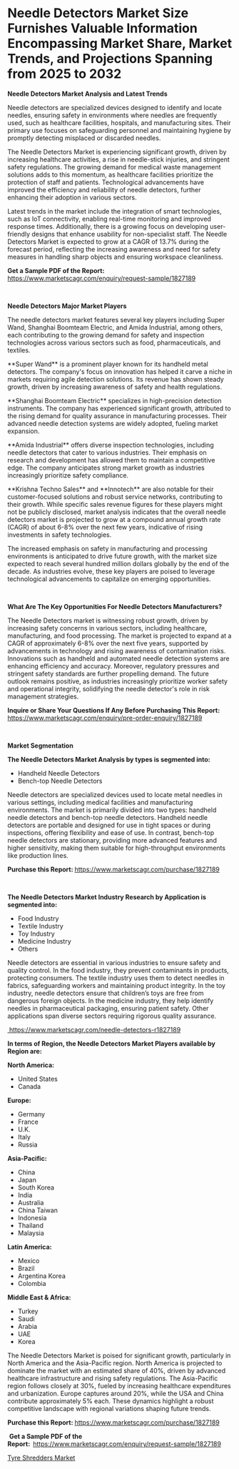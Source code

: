 <p><h1>Needle Detectors Market Size Furnishes Valuable Information Encompassing Market Share, Market Trends, and Projections Spanning from 2025 to 2032</h1></p><p><strong>Needle Detectors Market Analysis and Latest Trends</strong></p>
<p><p>Needle detectors are specialized devices designed to identify and locate needles, ensuring safety in environments where needles are frequently used, such as healthcare facilities, hospitals, and manufacturing sites. Their primary use focuses on safeguarding personnel and maintaining hygiene by promptly detecting misplaced or discarded needles.</p><p>The Needle Detectors Market is experiencing significant growth, driven by increasing healthcare activities, a rise in needle-stick injuries, and stringent safety regulations. The growing demand for medical waste management solutions adds to this momentum, as healthcare facilities prioritize the protection of staff and patients. Technological advancements have improved the efficiency and reliability of needle detectors, further enhancing their adoption in various sectors.</p><p>Latest trends in the market include the integration of smart technologies, such as IoT connectivity, enabling real-time monitoring and improved response times. Additionally, there is a growing focus on developing user-friendly designs that enhance usability for non-specialist staff. The Needle Detectors Market is expected to grow at a CAGR of 13.7% during the forecast period, reflecting the increasing awareness and need for safety measures in handling sharp objects and ensuring workspace cleanliness.</p></p>
<p><strong>Get a Sample PDF of the Report:&nbsp;</strong> <a href="https://www.marketscagr.com/enquiry/request-sample/1827189?utm_campaign=2482&utm_medium=2&utm_source=Github&utm_content=ia&utm_term=11042025&utm_id=needle-detectors">https://www.marketscagr.com/enquiry/request-sample/1827189</a></p>
<p>&nbsp;</p>
<p><strong>Needle Detectors Major Market Players</strong></p>
<p><p>The needle detectors market features several key players including Super Wand, Shanghai Boomteam Electric, and Amida Industrial, among others, each contributing to the growing demand for safety and inspection technologies across various sectors such as food, pharmaceuticals, and textiles.</p><p>**Super Wand** is a prominent player known for its handheld metal detectors. The company's focus on innovation has helped it carve a niche in markets requiring agile detection solutions. Its revenue has shown steady growth, driven by increasing awareness of safety and health regulations.</p><p>**Shanghai Boomteam Electric** specializes in high-precision detection instruments. The company has experienced significant growth, attributed to the rising demand for quality assurance in manufacturing processes. Their advanced needle detection systems are widely adopted, fueling market expansion.</p><p>**Amida Industrial** offers diverse inspection technologies, including needle detectors that cater to various industries. Their emphasis on research and development has allowed them to maintain a competitive edge. The company anticipates strong market growth as industries increasingly prioritize safety compliance.</p><p>**Krishna Techno Sales** and **Innotech** are also notable for their customer-focused solutions and robust service networks, contributing to their growth. While specific sales revenue figures for these players might not be publicly disclosed, market analysis indicates that the overall needle detectors market is projected to grow at a compound annual growth rate (CAGR) of about 6-8% over the next few years, indicative of rising investments in safety technologies.</p><p>The increased emphasis on safety in manufacturing and processing environments is anticipated to drive future growth, with the market size expected to reach several hundred million dollars globally by the end of the decade. As industries evolve, these key players are poised to leverage technological advancements to capitalize on emerging opportunities.</p></p>
<p>&nbsp;</p>
<p><strong>What Are The Key Opportunities For Needle Detectors Manufacturers?</strong></p>
<p><p>The Needle Detectors market is witnessing robust growth, driven by increasing safety concerns in various sectors, including healthcare, manufacturing, and food processing. The market is projected to expand at a CAGR of approximately 6-8% over the next five years, supported by advancements in technology and rising awareness of contamination risks. Innovations such as handheld and automated needle detection systems are enhancing efficiency and accuracy. Moreover, regulatory pressures and stringent safety standards are further propelling demand. The future outlook remains positive, as industries increasingly prioritize worker safety and operational integrity, solidifying the needle detector's role in risk management strategies.</p></p>
<p><strong>Inquire or Share Your Questions If Any Before Purchasing This Report:</strong> <a href="https://www.marketscagr.com/enquiry/pre-order-enquiry/1827189?utm_campaign=2482&utm_medium=2&utm_source=Github&utm_content=ia&utm_term=11042025&utm_id=needle-detectors">https://www.marketscagr.com/enquiry/pre-order-enquiry/1827189</a></p>
<p>&nbsp;</p>
<p><strong>Market Segmentation</strong></p>
<p><strong>The Needle Detectors Market Analysis by types is segmented into:</strong></p>
<p><ul><li>Handheld Needle Detectors</li><li>Bench-top Needle Detectors</li></ul></p>
<p><p>Needle detectors are specialized devices used to locate metal needles in various settings, including medical facilities and manufacturing environments. The market is primarily divided into two types: handheld needle detectors and bench-top needle detectors. Handheld needle detectors are portable and designed for use in tight spaces or during inspections, offering flexibility and ease of use. In contrast, bench-top needle detectors are stationary, providing more advanced features and higher sensitivity, making them suitable for high-throughput environments like production lines.</p></p>
<p><strong>Purchase this Report:&nbsp;</strong><a href="https://www.marketscagr.com/purchase/1827189?utm_campaign=2482&utm_medium=2&utm_source=Github&utm_content=ia&utm_term=11042025&utm_id=needle-detectors">https://www.marketscagr.com/purchase/1827189</a></p>
<p>&nbsp;</p>
<p><strong>The Needle Detectors Market Industry Research by Application is segmented into:</strong></p>
<p><ul><li>Food Industry</li><li>Textile Industry</li><li>Toy Industry</li><li>Medicine Industry</li><li>Others</li></ul></p>
<p><p>Needle detectors are essential in various industries to ensure safety and quality control. In the food industry, they prevent contaminants in products, protecting consumers. The textile industry uses them to detect needles in fabrics, safeguarding workers and maintaining product integrity. In the toy industry, needle detectors ensure that children’s toys are free from dangerous foreign objects. In the medicine industry, they help identify needles in pharmaceutical packaging, ensuring patient safety. Other applications span diverse sectors requiring rigorous quality assurance.</p></p>
<p><a href="https://www.marketscagr.com/needle-detectors-r1827189?utm_campaign=2482&utm_medium=2&utm_source=Github&utm_content=ia&utm_term=11042025&utm_id=needle-detectors">&nbsp;https://www.marketscagr.com/needle-detectors-r1827189</a></p>
<p><strong>In terms of Region, the Needle Detectors Market Players available by Region are:</strong></p>
<p>
    <p> <strong> North America: </strong>
        <ul>
            <li>United States</li>
            <li>Canada</li>
        </ul>
        </p> 
    <p> <strong> Europe: </strong>
        <ul>
            <li>Germany</li>
            <li>France</li>
            <li>U.K.</li>
            <li>Italy</li>
            <li>Russia</li>
        </ul>
        </p> 
    <p> <strong> Asia-Pacific: </strong>
        <ul>
            <li>China</li>
            <li>Japan</li>
            <li>South Korea</li>
            <li>India</li>
            <li>Australia</li>
            <li>China Taiwan</li>
            <li>Indonesia</li>
            <li>Thailand</li>
            <li>Malaysia</li>
        </ul>
        </p> 
    <p> <strong> Latin America: </strong>
        <ul>
            <li>Mexico</li>
            <li>Brazil</li>
            <li>Argentina Korea</li>
            <li>Colombia</li>
        </ul>
        </p> 
    <p> <strong> Middle East & Africa: </strong>
        <ul>
            <li>Turkey</li>
            <li>Saudi</li>
            <li>Arabia</li>
            <li>UAE</li>
            <li>Korea</li>
        </ul>
    </p>
    </p>
<p><p>The Needle Detectors Market is poised for significant growth, particularly in North America and the Asia-Pacific region. North America is projected to dominate the market with an estimated share of 40%, driven by advanced healthcare infrastructure and rising safety regulations. The Asia-Pacific region follows closely at 30%, fueled by increasing healthcare expenditures and urbanization. Europe captures around 20%, while the USA and China contribute approximately 5% each. These dynamics highlight a robust competitive landscape with regional variations shaping future trends.</p></p>
<p><strong>Purchase this Report: </strong><a href="https://www.marketscagr.com/purchase/1827189?utm_campaign=2482&utm_medium=2&utm_source=Github&utm_content=ia&utm_term=11042025&utm_id=needle-detectors">https://www.marketscagr.com/purchase/1827189</a></p>
<p>&nbsp;<strong>Get a Sample PDF of the Report:&nbsp;&nbsp;</strong><a href="https://www.marketscagr.com/enquiry/request-sample/1827189?utm_campaign=2482&utm_medium=2&utm_source=Github&utm_content=ia&utm_term=11042025&utm_id=needle-detectors">https://www.marketscagr.com/enquiry/request-sample/1827189</a></p>
<p><strong></strong></p>
<p><p><a href="https://github.com/yoshih12/Market-Research-Report-List-4/blob/main/tyre-shredders-market.md?utm_campaign=2482&utm_medium=2&utm_source=Github&utm_content=ia&utm_term=11042025&utm_id=needle-detectors">Tyre Shredders Market</a></p></p>